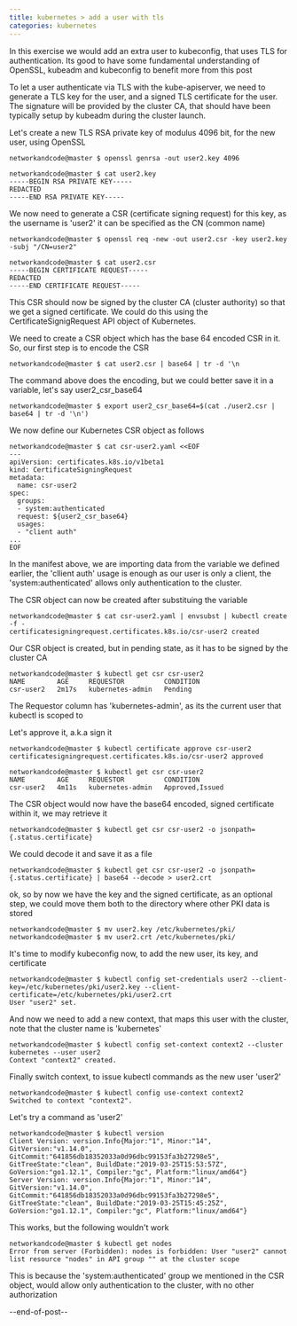 ```yaml
---
title: kubernetes > add a user with tls
categories: kubernetes
---
```


In this exercise we would add an extra user to kubeconfig, that uses TLS for authentication. Its good to have some 
fundamental understanding of OpenSSL, kubeadm and kubeconfig to benefit more from this post

To let a user authenticate via TLS with the kube-apiserver, we need to generate a TLS key for the user, and a 
signed TLS certificate for the user. The signature will be provided by the cluster CA, that should have been typically 
setup by kubeadm during the cluster launch.

Let's create a new TLS RSA private key of modulus 4096 bit, for the new user, using OpenSSL
```
networkandcode@master $ openssl genrsa -out user2.key 4096

networkandcode@master $ cat user2.key
-----BEGIN RSA PRIVATE KEY-----
REDACTED
-----END RSA PRIVATE KEY-----
```

We now need to generate a CSR (certificate signing request) for this key, 
as the username is 'user2' it can be specified as the CN (common name)
```
networkandcode@master $ openssl req -new -out user2.csr -key user2.key -subj "/CN=user2"

networkandcode@master $ cat user2.csr
-----BEGIN CERTIFICATE REQUEST-----
REDACTED
-----END CERTIFICATE REQUEST-----
```
This CSR should now be signed by the cluster CA (cluster authority) so that we get a signed certificate. 
We could do this using the CertificateSignigRequest API object of Kubernetes.

We need to create a CSR object which has the base 64 encoded CSR in it. So, our first step is to encode the CSR
```
networkandcode@master $ cat user2.csr | base64 | tr -d '\n
```

The command above does the encoding, but we could better save it in a variable, let's say user2_csr_base64
```
networkandcode@master $ export user2_csr_base64=$(cat ./user2.csr | base64 | tr -d '\n')

```

We now define our Kubernetes CSR object as follows
```
networkandcode@master $ cat csr-user2.yaml <<EOF
---
apiVersion: certificates.k8s.io/v1beta1
kind: CertificateSigningRequest
metadata:
  name: csr-user2
spec:
  groups:
  - system:authenticated
  request: ${user2_csr_base64}
  usages:
  - "client auth"
...
EOF
```
In the manifest above, we are importing data from the variable we defined earlier, the 'cllient auth' usage is enough 
as our user is only a client, the 'system:authenticated' allows only authentication to the cluster.

The CSR object can now be created after substituing the variable
```
networkandcode@master $ cat csr-user2.yaml | envsubst | kubectl create -f -
certificatesigningrequest.certificates.k8s.io/csr-user2 created
```

Our CSR object is created, but in pending state, as it has to be signed by the cluster CA
```
networkandcode@master $ kubectl get csr csr-user2
NAME        AGE     REQUESTOR          CONDITION
csr-user2   2m17s   kubernetes-admin   Pending
```

The Requestor column has 'kubernetes-admin', as its the current user that kubectl is scoped to

Let's approve it, a.k.a sign it
```
networkandcode@master $ kubectl certificate approve csr-user2
certificatesigningrequest.certificates.k8s.io/csr-user2 approved

networkandcode@master $ kubectl get csr csr-user2
NAME        AGE     REQUESTOR          CONDITION
csr-user2   4m11s   kubernetes-admin   Approved,Issued
```

The CSR object would now have the base64 encoded, signed certificate within it, we may retrieve it
```
networkandcode@master $ kubectl get csr csr-user2 -o jsonpath={.status.certificate}
```

We could decode it and save it as a file
```
networkandcode@master $ kubectl get csr csr-user2 -o jsonpath={.status.certificate} | base64 --decode > user2.crt
```

ok, so by now we have the key and the signed certificate, as an optional step, we could move them both to the directory 
where other PKI data is stored
```
networkandcode@master $ mv user2.key /etc/kubernetes/pki/
networkandcode@master $ mv user2.crt /etc/kubernetes/pki/
```

It's time to modify kubeconfig now, to add the new user, its key, and certificate
```
networkandcode@master $ kubectl config set-credentials user2 --client-key=/etc/kubernetes/pki/user2.key --client-certificate=/etc/kubernetes/pki/user2.crt
User "user2" set.
```

And now we need to add a new context, that maps this user with the cluster, note that the cluster name is 'kubernetes'
```
networkandcode@master $ kubectl config set-context context2 --cluster kubernetes --user user2
Context "context2" created.
```

Finally switch context, to issue kubectl commands as the new user 'user2'
```
networkandcode@master $ kubectl config use-context context2
Switched to context "context2".
```

Let's try a command as 'user2'
```
networkandcode@master $ kubectl version
Client Version: version.Info{Major:"1", Minor:"14", GitVersion:"v1.14.0", GitCommit:"641856db18352033a0d96dbc99153fa3b27298e5", GitTreeState:"clean", BuildDate:"2019-03-25T15:53:57Z", GoVersion:"go1.12.1", Compiler:"gc", Platform:"linux/amd64"}
Server Version: version.Info{Major:"1", Minor:"14", GitVersion:"v1.14.0", GitCommit:"641856db18352033a0d96dbc99153fa3b27298e5", GitTreeState:"clean", BuildDate:"2019-03-25T15:45:25Z", GoVersion:"go1.12.1", Compiler:"gc", Platform:"linux/amd64"}
```

This works, but the following wouldn't work
```
networkandcode@master $ kubectl get nodes
Error from server (Forbidden): nodes is forbidden: User "user2" cannot list resource "nodes" in API group "" at the cluster scope
```

This is because the 'system:authenticated' group we mentioned in the CSR object, would allow only authentication to the cluster, with no other authorization

--end-of-post--

